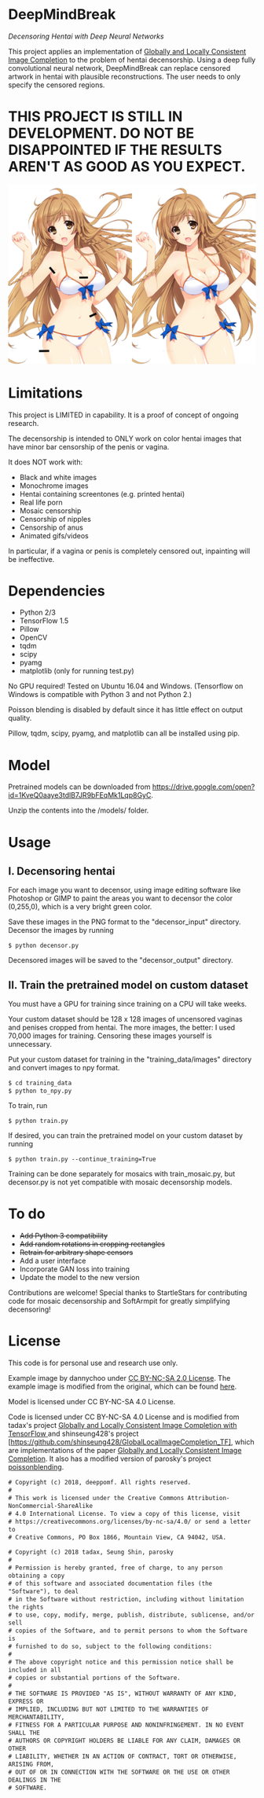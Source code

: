 # DeepMindBreak
*Decensoring Hentai with Deep Neural Networks*

This project applies an implementation of [Globally and Locally Consistent Image Completion](http://hi.cs.waseda.ac.jp/%7Eiizuka/projects/completion/data/completion_sig2017.pdf) to the problem of hentai decensorship. Using a deep fully convolutional neural network, DeepMindBreak can replace censored artwork in hentai with plausible reconstructions. The user needs to only specify the censored regions.

# **THIS PROJECT IS STILL IN DEVELOPMENT. DO NOT BE DISAPPOINTED IF THE RESULTS AREN'T AS GOOD AS YOU EXPECT.**

![Censored, decensored](/readme_images/collage.png)

# Limitations

This project is LIMITED in capability. It is a proof of concept of ongoing research.

The decensorship is intended to ONLY work on color hentai images that have minor bar censorship of the penis or vagina.

It does NOT work with:
- Black and white images
- Monochrome images
- Hentai containing screentones (e.g. printed hentai)
- Real life porn
- Mosaic censorship
- Censorship of nipples
- Censorship of anus
- Animated gifs/videos

In particular, if a vagina or penis is completely censored out, inpainting will be ineffective.

# Dependencies

- Python 2/3
- TensorFlow 1.5
- Pillow
- OpenCV
- tqdm
- scipy
- pyamg
- matplotlib (only for running test.py)

No GPU required! Tested on Ubuntu 16.04 and Windows. (Tensorflow on Windows is compatible with Python 3 and not Python 2.)

Poisson blending is disabled by default since it has little effect on output quality.

Pillow, tqdm, scipy, pyamg, and matplotlib can all be installed using pip.

# Model
Pretrained models can be downloaded from https://drive.google.com/open?id=1KveQ0aaye3tdlB7JR9bFEqMk1Lqp8GyC.

Unzip the contents into the /models/ folder.

# Usage

## I. Decensoring hentai

For each image you want to decensor, using image editing software like Photoshop or GIMP to paint the areas you want to decensor the color (0,255,0), which is a very bright green color.

Save these images in the PNG format to the "decensor_input" directory. Decensor the images by running

```
$ python decensor.py
```

Decensored images will be saved to the "decensor_output" directory.

## II. Train the pretrained model on custom dataset

You must have a GPU for training since training on a CPU will take weeks.

Your custom dataset should be 128 x 128 images of uncensored vaginas and penises cropped from hentai. The more images, the better: I used 70,000 images for training. Censoring these images yourself is unnecessary.

Put your custom dataset for training in the "training_data/images" directory and convert images to npy format.

```
$ cd training_data
$ python to_npy.py
```

To train, run

```
$ python train.py
```

If desired, you can train the pretrained model on your custom dataset by running
```
$ python train.py --continue_training=True
```

Training can be done separately for mosaics with train_mosaic.py, but decensor.py is not yet compatible with mosaic decensorship models.

# To do
- ~~Add Python 3 compatibility~~
- ~~Add random rotations in cropping rectangles~~
- ~~Retrain for arbitrary shape censors~~
- Add a user interface
- Incorporate GAN loss into training
- Update the model to the new version

Contributions are welcome! Special thanks to StartleStars for contributing code for mosaic decensorship and SoftArmpit for greatly simplifying decensoring!

# License

This code is for personal use and research use only.

Example image by dannychoo under [CC BY-NC-SA 2.0 License](https://creativecommons.org/licenses/by-nc-sa/2.0/). The example image is modified from the original, which can be found [here](https://www.flickr.com/photos/dannychoo/16081096643/in/photostream/).

Model is licensed under CC BY-NC-SA 4.0 License.

Code is licensed under CC BY-NC-SA 4.0 License and is modified from tadax's project [Globally and Locally Consistent Image Completion with TensorFlow ](https://github.com/tadax/glcic) and shinseung428's project [https://github.com/shinseung428/GlobalLocalImageCompletion_TF], which are implementations of the paper [Globally and Locally Consistent Image Completion](http://hi.cs.waseda.ac.jp/%7Eiizuka/projects/completion/data/completion_sig2017.pdf). It also has a modified version of parosky's project [poissonblending](https://github.com/parosky/poissonblending).

```
# Copyright (c) 2018, deeppomf. All rights reserved.
#
# This work is licensed under the Creative Commons Attribution-NonCommercial-ShareAlike
# 4.0 International License. To view a copy of this license, visit
# https://creativecommons.org/licenses/by-nc-sa/4.0/ or send a letter to
# Creative Commons, PO Box 1866, Mountain View, CA 94042, USA.
```

```
# Copyright (c) 2018 tadax, Seung Shin, parosky
#
# Permission is hereby granted, free of charge, to any person obtaining a copy
# of this software and associated documentation files (the "Software"), to deal
# in the Software without restriction, including without limitation the rights
# to use, copy, modify, merge, publish, distribute, sublicense, and/or sell
# copies of the Software, and to permit persons to whom the Software is
# furnished to do so, subject to the following conditions:
#
# The above copyright notice and this permission notice shall be included in all
# copies or substantial portions of the Software.
#
# THE SOFTWARE IS PROVIDED "AS IS", WITHOUT WARRANTY OF ANY KIND, EXPRESS OR
# IMPLIED, INCLUDING BUT NOT LIMITED TO THE WARRANTIES OF MERCHANTABILITY,
# FITNESS FOR A PARTICULAR PURPOSE AND NONINFRINGEMENT. IN NO EVENT SHALL THE
# AUTHORS OR COPYRIGHT HOLDERS BE LIABLE FOR ANY CLAIM, DAMAGES OR OTHER
# LIABILITY, WHETHER IN AN ACTION OF CONTRACT, TORT OR OTHERWISE, ARISING FROM,
# OUT OF OR IN CONNECTION WITH THE SOFTWARE OR THE USE OR OTHER DEALINGS IN THE
# SOFTWARE.
```
